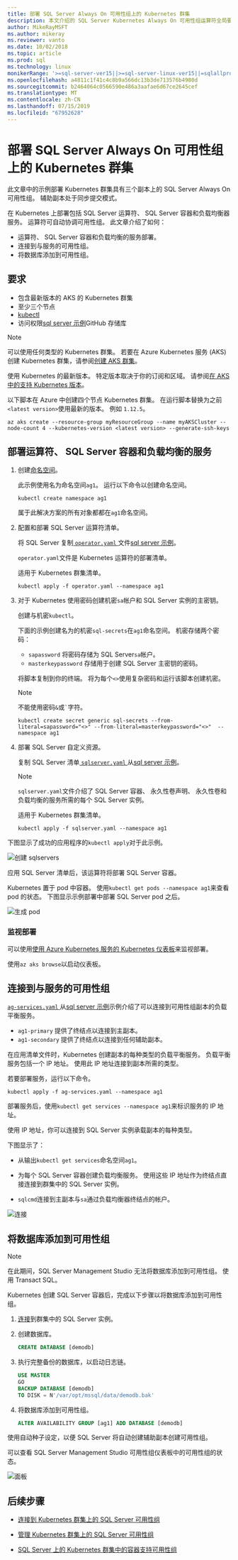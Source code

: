 ```yaml
---
title: 部署 SQL Server Always On 可用性组上的 Kubernetes 群集
description: 本文介绍的 SQL Server Kubernetes Always On 可用性组运算符全局要求的参数
author: MikeRayMSFT
ms.author: mikeray
ms.reviewer: vanto
ms.date: 10/02/2018
ms.topic: article
ms.prod: sql
ms.technology: linux
monikerRange: '>=sql-server-ver15||>=sql-server-linux-ver15||=sqlallproducts-allversions'
ms.openlocfilehash: a4811c1f41c4c8b9a566dc13b3de713576b4980d
ms.sourcegitcommit: b2464064c0566590e486a3aafae6d67ce2645cef
ms.translationtype: MT
ms.contentlocale: zh-CN
ms.lasthandoff: 07/15/2019
ms.locfileid: "67952628"
---
```

# <a name="deploy-a-sql-server-always-on-availability-group-on-a-kubernetes-cluster"></a>部署 SQL Server Always On 可用性组上的 Kubernetes 群集

此文章中的示例部署 Kubernetes 群集具有三个副本上的 SQL Server Always On 可用性组。 辅助副本处于同步提交模式。

在 Kubernetes 上部署包括 SQL Server 运算符、 SQL Server 容器和负载均衡器服务。 运算符可自动协调可用性组。 此文章介绍了如何：

- 运算符、 SQL Server 容器和负载均衡的服务部署。
- 连接到与服务的可用性组。
- 将数据库添加到可用性组。

## <a name="requirements"></a>要求

- 包含最新版本的 AKS 的 Kubernetes 群集
- 至少三个节点
- [kubectl](https://kubernetes.io/docs/tasks/tools/install-kubectl/)
- 访问权限[sql server 示例](https://github.com/Microsoft/sql-server-samples/tree/master/samples/features/high%20availability/Kubernetes/sample-manifest-files)GitHub 存储库

> [!NOTE]
> 可以使用任何类型的 Kubernetes 群集。 若要在 Azure Kubernetes 服务 (AKS) 创建 Kubernetes 群集，请参阅[创建 AKS 群集](https://docs.microsoft.com/azure/aks/create-cluster)。
>
> 使用 Kubernetes 的最新版本。 特定版本取决于你的订阅和区域。 请参阅[在 AKS 中的支持 Kubernetes 版本](https://docs.microsoft.com/en-us/azure/aks/supported-kubernetes-versions)。  
>
> 以下脚本在 Azure 中创建四个节点 Kubernetes 群集。 在运行脚本替换为之前`<latest version>`使用最新的版本。 例如 `1.12.5`。
>
> ```azure-cli
> az aks create --resource-group myResourceGroup --name myAKSCluster --node-count 4 --kubernetes-version <latest version> --generate-ssh-keys
> ```

## <a name="deploy-the-operator-sql-server-containers-and-load-balancing-services"></a>部署运算符、 SQL Server 容器和负载均衡的服务

1. 创建[命名空间](https://kubernetes.io/docs/concepts/overview/working-with-objects/namespaces/)。

      此示例使用名为命名空间`ag1`。 运行以下命令以创建命名空间。
    
      ```azurecli
      kubectl create namespace ag1
      ```
    
      属于此解决方案的所有对象都都在`ag1`命名空间。

1. 配置和部署 SQL Server 运算符清单。

      将 SQL Server 复制[ `operator.yaml` ](https://github.com/Microsoft/sql-server-samples/tree/master/samples/features/high%20availability/Kubernetes/sample-manifest-files/operator.yaml)文件[sql server 示例](https://github.com/Microsoft/sql-server-samples/tree/master/samples/features/high%20availability/Kubernetes/sample-manifest-files)。
    
      `operator.yaml`文件是 Kubernetes 运算符的部署清单。
    
      适用于 Kubernetes 群集清单。
    
      ```azurecli
      kubectl apply -f operator.yaml --namespace ag1
      ```
    
1. 对于 Kubernetes 使用密码创建机密`sa`帐户和 SQL Server 实例的主密钥。

      创建与机密`kubectl`。
      
      下面的示例创建名为的机密`sql-secrets`在`ag1`命名空间。 机密存储两个密码：
      
      - `sapassword` 将密码存储为 SQL Server`sa`帐户。
      - `masterkeypassword` 存储用于创建 SQL Server 主密钥的密码。 
    
   将脚本复制到你的终端。 将为每个`<>`使用复杂密码和运行该脚本创建机密。
    
   >[!NOTE]
   >不能使用密码`&`或`` ` ``字符。
    
   ```azurecli
   kubectl create secret generic sql-secrets --from-literal=sapassword="<>" --from-literal=masterkeypassword="<>"  --namespace ag1
   ```

1. 部署 SQL Server 自定义资源。

      复制 SQL Server 清单[ `sqlserver.yaml` ](https://github.com/Microsoft/sql-server-samples/tree/master/samples/features/high%20availability/Kubernetes/sample-manifest-files/sqlserver.yaml)从[sql server 示例](https://github.com/Microsoft/sql-server-samples/tree/master/samples/features/high%20availability/Kubernetes/sample-manifest-files)。
    
      >[!NOTE]
      >`sqlserver.yaml`文件介绍了 SQL Server 容器、 永久性卷声明、 永久性卷和负载均衡的服务所需的每个 SQL Server 实例。
    
      适用于 Kubernetes 群集清单。
    
      ```azurecli
      kubectl apply -f sqlserver.yaml --namespace ag1
      ```
      
下图显示了成功的应用程序的`kubectl apply`对于此示例。

![创建 sqlservers](./media/sql-server-linux-kubernetes-deploy/create-sqlservers.png)

应用 SQL Server 清单后，该运算符将部署 SQL Server 容器。

Kubernetes 置于 pod 中容器。 使用`kubectl get pods --namespace ag1`来查看 pod 的状态。 下图显示示例部署中部署 SQL Server pod 之后。 

![生成 pod](./media/sql-server-linux-kubernetes-deploy/builtpods.png)

### <a name="monitor-the-deployment"></a>监视部署

可以使用[使用 Azure Kubernetes 服务的 Kubernetes 仪表板](https://docs.microsoft.com/azure/aks/kubernetes-dashboard)来监视部署。

使用`az aks browse`以启动仪表板。 

## <a name="connect-to-the-availability-group-with-the-services"></a>连接到与服务的可用性组

[ `ag-services.yaml` ](https://github.com/Microsoft/sql-server-samples/tree/master/samples/features/high%20availability/Kubernetes/sample-manifest-files/ag-services.yaml)从[sql server 示例](https://github.com/Microsoft/sql-server-samples/tree/master/samples/features/high%20availability/Kubernetes/sample-manifest-files)示例介绍了可以连接到可用性组副本的负载平衡服务。 

- `ag1-primary` 提供了终结点以连接到主副本。
- `ag1-secondary` 提供了终结点以连接到任何辅助副本。

在应用清单文件时，Kubernetes 创建副本的每种类型的负载平衡服务。 负载平衡服务包括一个 IP 地址。 使用此 IP 地址连接到副本所需的类型。

若要部署服务，运行以下命令。

```azurecli
kubectl apply -f ag-services.yaml --namespace ag1
```

部署服务后，使用`kubectl get services --namespace ag1`来标识服务的 IP 地址。

使用 IP 地址，你可以连接到 SQL Server 实例承载副本的每种类型。

下图显示了：

- 从输出`kubectl get services`命名空间`ag1`。

- 为每个 SQL Server 容器创建负载均衡服务。 使用这些 IP 地址作为终结点直接连接到群集中的 SQL Server 实例。

- `sqlcmd`连接到主副本与`sa`通过负载均衡器终结点的帐户。

![连接](./media/sql-server-linux-kubernetes-deploy/connect.png)

## <a name="add-a-database-to-the-availability-group"></a>将数据库添加到可用性组

>[!NOTE]
>在此期间，SQL Server Management Studio 无法将数据库添加到可用性组。 使用 Transact SQL。

Kubernetes 创建 SQL Server 容器后，完成以下步骤以将数据库添加到可用性组。

1. [连接](sql-server-linux-kubernetes-connect.md)到群集中的 SQL Server 实例。

1. 创建数据库。

      ```sql
      CREATE DATABASE [demodb]
      ```

1. 执行完整备份的数据库，以启动日志链。

      ```sql
      USE MASTER
      GO
      BACKUP DATABASE [demodb] 
      TO DISK = N'/var/opt/mssql/data/demodb.bak'
      ```

1. 将数据库添加到可用性组。

      ```sql
      ALTER AVAILABILITY GROUP [ag1] ADD DATABASE [demodb]
      ```
    
使用自动种子设定，以便 SQL Server 将自动创建辅助副本创建可用性组。

可以查看 SQL Server Management Studio 可用性组仪表板中的可用性组的状态。

![面板](./media/sql-server-linux-kubernetes-deploy/dashboard.png)

## <a name="next-steps"></a>后续步骤

- [连接到 Kubernetes 群集上的 SQL Server 可用性组](sql-server-linux-kubernetes-connect.md)

- [管理 Kubernetes 群集上的 SQL Server 可用性组](sql-server-linux-kubernetes-manage.md)

- [SQL Server 上的 Kubernetes 群集中的容器支持可用性组](sql-server-ag-kubernetes.md)
